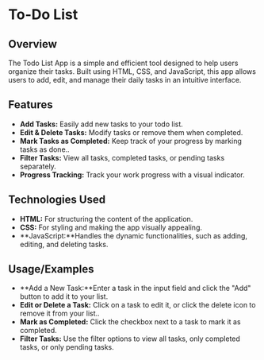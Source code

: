 
# To-Do List

## Overview

The Todo List App is a simple and efficient tool designed to help users organize their tasks. Built using HTML, CSS, and JavaScript, this app allows users to add, edit, and manage their daily tasks in an intuitive interface.
## Features

- **Add Tasks:**  Easily add new tasks to your todo list.
- **Edit & Delete Tasks:** Modify tasks or remove them when completed.
- **Mark Tasks as Completed:** Keep track of your progress by marking tasks as done..
- **Filter Tasks:** View all tasks, completed tasks, or pending tasks separately.
- **Progress Tracking:** Track your work progress with a visual indicator.

## Technologies Used

- **HTML:** For structuring the content of the application.
- **CSS:** For styling and making the app visually appealing.
- **JavaScript:**Handles the dynamic functionalities, such as adding, editing, and deleting tasks.
## Usage/Examples

- **Add a New Task:**Enter a task in the input field and click the "Add" button to add it to your list.
- **Edit or Delete a Task:** Click on a task to edit it, or click the delete icon to remove it from your list..
- **Mark as Completed:** Click the checkbox next to a task to mark it as completed.
- **Filter Tasks:** Use the filter options to view all tasks, only completed tasks, or only pending tasks.



